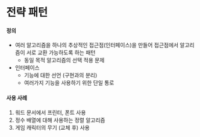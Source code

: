 # 전략 패턴

#### 정의
  - 여러 알고리즘을 하나의 추상적인 접근점(인터페이스)을 만들어 접근점에서 알고리즘이 서로 교환 가능하도록 하는 패턴
     - 동일 목적 알고리즘의 선택 적용 문제
  - 인터페이스
     - 기능에 대한 선언 (구현과의 분리)
     - 여러가지 기능을 사용하기 위한 단일 통로

#### 사용 사례
  1. 워드 문서에서 프린터, 폰트 사용
  2. 정수 배열에 대해 사용하는 정렬 알고리즘
  3. 게임 캐릭터의 무기 (교체 후) 사용